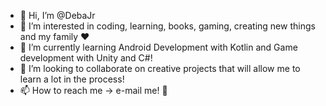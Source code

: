 - 👋 Hi, I’m @DebaJr
- 👀 I’m interested in coding, learning, books, gaming, creating new things and my family :heart:
- 🌱 I’m currently learning Android Development with Kotlin and Game development with Unity and C#!
- 💞️ I’m looking to collaborate on creative projects that will allow me to learn a lot in the process!
- 📫 How to reach me -> e-mail me! :email:

<!---
DebaJr/DebaJr is a ✨ special ✨ repository because its `README.md` (this file) appears on your GitHub profile.
You can click the Preview link to take a look at your changes.
--->
